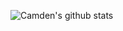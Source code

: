 ![Camden's github stats](https://github-readme-stats.vercel.app/api?username=EnderNightLord-Chromebook)
